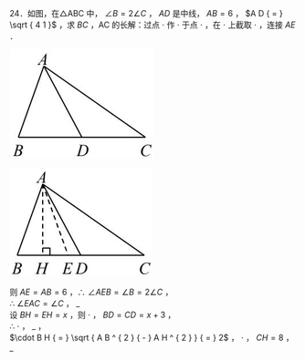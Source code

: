 24．如图，在△ABC 中， $\angle B { = } 2 \angle C$ ， $A D$ 是中线， $A B { = } 6$ ， $A D { = } \sqrt { 4 1 }$ ，求 $B C$ ，AC 的长解：过点 $\cdot$ 作 $\cdot$ 于点 $\cdot$ ，在 $\cdot$ 上截取 $\cdot$ ，连接 $A E$ ．

![](<../../qs_image_DB/专题1-6_二倍角的解题策略：倍半角模型与绝配角（解析版）_/7983c66da8c963c3ea6decd024b57e1f2623213d708cc7f5fa57a54c41c6e237.jpg>)

![](<../../qs_image_DB/专题1-6_二倍角的解题策略：倍半角模型与绝配角（解析版）_/c8088ed463977572c668236d4397c37fc68041c83b20836520853af3d7f97ad2.jpg>)

则 $A E { = } A B { = } 6$ ，∴ $\angle A E B = \angle B = 2 \angle C$ ，  
∴ $\angle E A C = \angle C$ ， $\_$   
设 $B H { = } E H { = } x$ ，则 $\cdot$ ， $B D { = } C D { = } x + 3$ ，  
∴ $\cdot$ ， $\_$ ，  
$\cdot B H { = } \sqrt { A B ^ { 2 } { - } A H ^ { 2 } } { = } 2$ ， $\cdot$ ， $C H { = } 8$ ，  
$\_$
